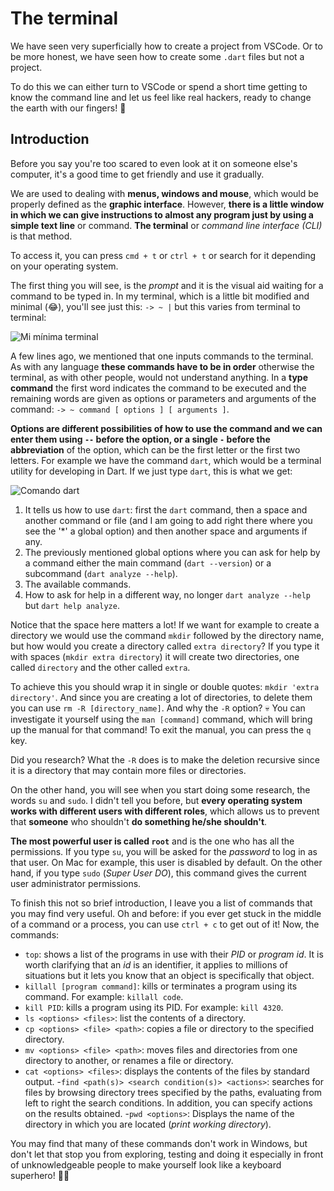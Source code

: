 # The terminal

We have seen very superficially how to create a project from VSCode. Or to be more honest, we have seen how to create some `.dart` files but not a project.

To do this we can either turn to VSCode or spend a short time getting to know the command line and let us feel like real hackers, ready to change the earth with our fingers! 🤣

## Introduction

Before you say you're too scared to even look at it on someone else's computer, it's a good time to get friendly and use it gradually.

We are used to dealing with __menus, windows and mouse__, which would be properly defined as the __graphic interface__. However, __there is a little window in which we can give instructions to almost any program just by using a simple text line__ or command. __The terminal__ or _command line interface (CLI)_ is that method.

To access it, you can press `cmd + t` or `ctrl + t` or search for it depending on your operating system.

The first thing you will see, is the _prompt_ and it is the visual aid waiting for a command to be typed in. In my terminal, which is a little bit modified and minimal (😂), you'll see just this: `-> ~ |` but this varies from terminal to terminal:

![Mi mínima terminal](2.1_mi_minimal_terminal.png)

A few lines ago, we mentioned that one inputs commands to the terminal. As with any language __these commands have to be in order__ otherwise the terminal, as with other people, would not understand anything. In a __type command__ the first word indicates the command to be executed and the remaining words are given as options or parameters and arguments of the command: `-> ~ command [ options ] [ arguments ]`.

__Options are different possibilities of how to use the command and we can enter them using `--` before the option, or a single `-` before the abbreviation__ of the option, which can be the first letter or the first two letters. For example we have the command `dart`, which would be a terminal utility for developing in Dart. If we just type `dart`, this is what we get:

![Comando dart](2.2_comando_dart.png)

1. It tells us how to use `dart`: first the `dart` command, then a space and another command or file (and I am going to add right there where you see the '*' a global option) and then another space and arguments if any.
2. The previously mentioned global options where you can ask for help by a command either the main command (`dart --version`) or a subcommand (`dart analyze --help`).
3. The available commands.
4. How to ask for help in a different way, no longer `dart analyze --help` but `dart help analyze`.

Notice that the space here matters a lot! If we want for example to create a directory we would use the command `mkdir` followed by the directory name, but how would you create a directory called `extra directory`? If you type it with spaces (`mkdir extra directory`) it will create two directories, one called `directory` and the other called `extra`.

To achieve this you should wrap it in single or double quotes: `mkdir 'extra directory'`. And since you are creating a lot of directories, to delete them you can use `rm -R [directory_name]`. And why the `-R` option? 💀 You can investigate it yourself using the `man [command]` command, which will bring up the manual for that command! To exit the manual, you can press the `q` key.

Did you research? What the `-R` does is to make the deletion recursive since it is a directory that may contain more files or directories.

On the other hand, you will see when you start doing some research, the words `su` and `sudo`. I didn't tell you before, but __every operating system works with different users with different roles__, which allows us to prevent that __someone__ who shouldn't __do something he/she shouldn't__.

__The most powerful user is called `root`__ and is the one who has all the permissions. If you type `su`, you will be asked for the _password_ to log in as that user. On Mac for example, this user is disabled by default. On the other hand, if you type `sudo` (_Super User DO_), this command gives the current user administrator permissions.

To finish this not so brief introduction, I leave you a list of commands that you may find very useful. Oh and before: if you ever get stuck in the middle of a command or a process, you can use `ctrl + c` to get out of it! Now, the commands:

- `top`: shows a list of the programs in use with their _PID_ or _program id_. It is worth clarifying that an _id_ is an identifier, it applies to millions of situations but it lets you know that an object is specifically that object.
- `killall [program command]`: kills or terminates a program using its command. For example: `killall code`.
- `kill PID`: kills a program using its PID. For example: `kill 4320`.
- `ls <options> <files>`: list the contents of a directory.
- `cp <options> <file> <path>`: copies a file or directory to the specified directory.
- `mv <options> <file> <path>`: moves files and directories from one directory to another, or renames a file or directory.
- `cat <options> <files>`: displays the contents of the files by standard output.
-`find <path(s)> <search condition(s)> <actions>`: searches for files by browsing directory trees specified by the paths, evaluating from left to right the search conditions. In addition, you can specify actions on the results obtained.
-`pwd <options>`: Displays the name of the directory in which you are located (_print working directory_).

You may find that many of these commands don't work in Windows, but don't let that stop you from exploring, testing and doing it especially in front of unknowledgeable people to make yourself look like a keyboard superhero! 🦸‍♂️
